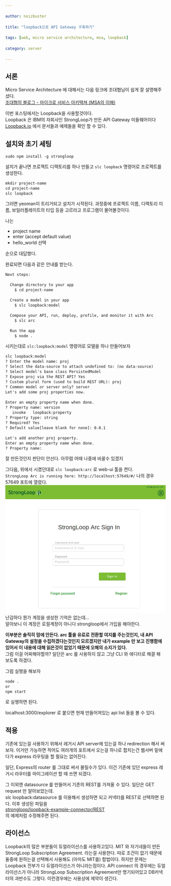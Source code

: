 ```yaml
---

author: noizbuster

title: "loopback으로 API Gateway 구축하기"

tags: [web, micro service architecture, msa, loopback]

category: server

---
```


## 서론
Micro Service Architecture 에 대해서는 다음 링크에 조대협님이 쉽게 잘 설명해주셨다.  
[조대협의 블로그 - 마이크로 서비스 아키텍쳐 (MSA의 이해)](http://bcho.tistory.com/948)

이번 포스팅에서는 Loopback을 사용할것이다.  
Loopback 은 IBM의 자회사인 StrongLoop가 만든 API Gateway 미들웨어이다  
[Loopback.io](http://loopback.io/) 에서 문서들과 예제들을 확인 할 수 있다.  

## 설치와 초기 세팅
```
sudo npm install -g strongloop
```
설치가 끝나면 프로젝트 디렉토리를 하나 만들고 `slc loopback` 명령어로 프로젝트를 생성한다.
```
mkdir project-name
cd project-name
slc loopback
```
그러면 yeoman이 트리거되고 설치가 시작된다. 과정중에 프로젝트 이름, 디렉토리 이름, 보일러플레이트의 타입 등을 고르라고 프로그램이 물어볼것이다.

나는

* project name
* enter (accept default value)
* hello_world 선택

순으로 대답했다.

완료되면 다음과 같은 안내를 받는다.
```
Next steps:

  Change directory to your app
    $ cd project-name

  Create a model in your app
    $ slc loopback:model

  Compose your API, run, deploy, profile, and monitor it with Arc
    $ slc arc

  Run the app
    $ node .
```

시키는대로 `slc:loopback:model` 명령어로 모델을 하나 만들어보자
```
slc loopback:model
? Enter the model name: proj
? Select the data-source to attach undefined to: (no data-source)
? Select model's base class PersistedModel
? Expose proj via the REST API? Yes
? Custom plural form (used to build REST URL): proj
? Common model or server only? server
Let's add some proj properties now.

Enter an empty property name when done.
? Property name: version
   invoke   loopback:property
? Property type: string
? Required? Yes
? Default value[leave blank for none]: 0.0.1

Let's add another proj property.
Enter an empty property name when done.
? Property name:
```

잘 만든것인지 판단이 안선다. 아무렴 어때 나중에 바꿀수 있겠지

그다음, 위에서 시켰던대로 `slc loopback:arc` 로 web-ui 툴을 켠다.  
`StrongLoop Arc is running here: http://localhost:57649/#/`
나의 경우 57649 포트에 열렸다.
![img-paste-20160516100946480.png](img-paste-20160516100946480.png)  
난감하다 뭔가 계정을 생성한 기억은 없는데...  
알아보니 이 계정은 로컬계정이 아니다 strongloop에서 가입을 해야한다.

__이부분은 솔직히 맘에 안든다. arc 툴을 유료로 전환할 여지를 주는것인지, 내 API Gateway의 설정을 수집하겠다는것인지 모르겠지만 내가 example 만 보고 진행함에 있어서 이 내용에 대해 읽은것이 없었기 때문에 오해의 소지가 있다.__  
그럼 이걸 어찌해야할까? 일단은 arc 를 사용하지 않고 그냥 CLI 와 에디터로 해결 해 보도록 하겠다.

그럼 실행을 해보자
```
node .
or
npm start
```
로 실행하면 된다.

localhost:3000/explorer 로 붙으면 현재 만들어져있는 api list 들을 볼 수 있다.

## 적용

기존에 있는걸 사용하기 위해서 레거시 API server에 있는걸 하나 redirection 해서 써 보자. 이거만 가능하면 적어도 여러개의 포트에서 오는걸 하나로 합치는건 웹서버 밑에다가 express 라우팅을 할 필요는 없어진다.

일단, Express의 router 를 그대로 써서 물릴수가 있다. 이건 기존에 있던 express 레거시 라우터를 마이그레이션 할 때 쓰면 되겠다.

그 이외엔 datasource 를 만들어서 기존의 REST를 가져올 수 있다. 일단은 GET request 만 알아보았는데.  
slc loopback:datasource 를 이용해서 생성하면 되고 커넥터를 REST로 선택하면 된다.
이후 생성된 파일을  
[strongloop/loopback-example-connector/REST](https://github.com/strongloop/loopback-example-connector/tree/rest)  
의 예제처럼 수정해주면 된다.

## 라이선스
Loopback의 많은 부분들이 듀얼라이선스를 사용하고있다. MIT 와 자기네들이 만든 StrongLoop Subscription Agreement. 라는걸 사용한다. 따로 조건이 없기 때문에 둘중에 원하는걸 선택해서 사용해도 (아마도 MIT를) 합법이다. 하지만 문제는 Loopback 전부가 다 듀얼라이선스가 아니라는점이다. API connect 의 경우에는 듀얼라이선스가 아니라 StrongLoop Subscription Agreement만 명기되어있고 DB커넥터의 과반수도 그렇다. 이런경우에는 사용상에 제약이 생긴다.
